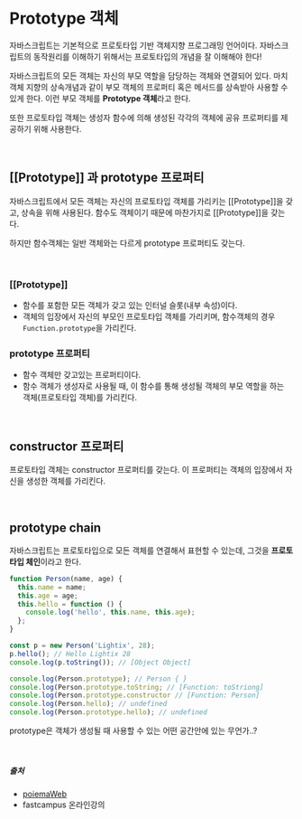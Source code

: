 # Prototype 객체
자바스크립트는 기본적으로 프로토타입 기반 객체지향 프로그래밍 언어이다. 자바스크립트의 동작원리를 이해하기 위해서는 프로토타입의 개념을 잘 이해해야 한다!

자바스크립트의 모든 객체는 자신의 부모 역할을 담당하는 객체와 연결되어 있다. 마치 객체 지향의 상속개념과 같이 부모 객체의 프로퍼티 혹은 메서드를 상속받아 사용할 수 있게 한다. 이런 부모 객체를 **Prototype 객체**라고 한다.

또한 프로토타입 객체는 생성자 함수에 의해 생성된 각각의 객체에 공유 프로퍼티를 제공하기 위해 사용한다.

<br />

## [[Prototype]] 과 prototype 프로퍼티
자바스크립트에서 모든 객체는 자신의 프로토타입 객체를 가리키는 [[Prototype]]을 갖고, 상속을 위해 사용된다. 함수도 객체이기 때문에 마찬가지로 [[Prototype]]을 갖는다.

하지만 함수객체는 일반 객체와는 다르게 prototype 프로퍼티도 갖는다.

<br />

### [[Prototype]]
- 함수를 포함한 모든 객체가 갖고 있는 인터널 슬롯(내부 속성)이다.
- 객체의 입장에서 자신의 부모인 프로토타입 객체를 가리키며, 함수객체의 경우 `Function.prototype`을 가리킨다.

### prototype 프로퍼티
- 함수 객체만 갖고있는 프로퍼티이다.
- 함수 객체가 생성자로 사용될 때, 이 함수를 통해 생성될 객체의 부모 역할을 하는 객체(프로토타입 객체)를 가리킨다.


<br />

## constructor 프로퍼티
프로토타입 객체는 constructor 프로퍼티를 갖는다. 이 프로퍼티는 객체의 입장에서 자신을 생성한 객체를 가리킨다.


<br />

## prototype chain

자바스크립트는 프로토타입으로 모든 객체를 연결해서 표현할 수 있는데, 그것을 **프로토타입 체인**이라고 한다.
```jsx
function Person(name, age) {
  this.name = name;
  this.age = age;
  this.hello = function () {
    console.log('hello', this.name, this.age);
  };
}

const p = new Person('Lightix', 28);
p.hello(); // Hello Lightix 28
console.log(p.toString()); // [Object Object]

console.log(Person.prototype); // Person { }
console.log(Person.prototype.toString; // [Function: toStriong]
console.log(Person.prototype.constructor // [Function: Person]
console.log(Person.hello); // undefined
console.log(Person.prototype.hello); // undefined
```
prototype은 객체가 생성될 때 사용할 수 있는 어떤 공간안에 있는 무언가..?

<br />


##### 출처
- [poiemaWeb](https://poiemaweb.com/js-prototype)
- fastcampus 온라인강의